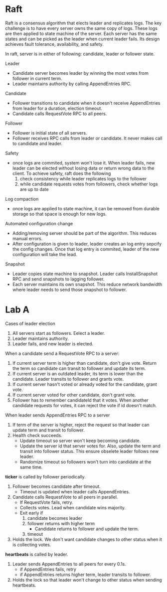 # Raft
Raft is a consensus algorithm that elects leader and replicates logs. The key challenge is to have every server owns the same copy of logs. These logs are then applied to state machine of the server. Each server has the same states and can be picked as the leader when current leader fails. Its design achieves fault tolerance, availability, and safety.

In raft, server is in either of following: candidate, leader or follower state.

Leader
- Candidate server becomes leader by winning the most votes from follower in current term.
- Leader maintains authority by calling AppendEntries RPC.

Candidate
- Follower transitions to candidate when it doesn't receive AppendEntries from leader for a duration, election timeout.
- Candidate calls RequestVote RPC to all peers.

Follower
- Follower is initial state of all servers.
- Follower receives RPC calls from leader or candidate. It never makes call to candidate and leader.

Safety
- once logs are commited, system won't lose it. When leader fails, new leader can be elected without losing data or return wrong data to the client. To achieve safety, raft does the following
    1. check consistency while leader replicates logs to the follower
    2. while candidate requests votes from followers, check whether logs are up to date

Log compaction
- once logs are applied to state machine, it can be removed from durable storage so that space is enough for new logs.

Automated configuration change
- Adding/removing server should be part of the algorithm. This reduces manual errors.
- After configuration is given to leader, leader creates an log entry sepcify the config changes. Once that log entry is commited, leader of the new configuration will take the lead.

Snapshot
- Leader copies state machine to snapshot. Leader calls InstallSnapshot RPC and send snapshots to lagging follower.
- Each server maintains its own snapshot. This reduce network bandwidth where leader needs to send those snapshot to follower.

# Lab A

Cases of leader election
1. All servers start as followers. Eelect a leader.
2. Leader maintains authority.
3. Leader fails, and new leader is elected.

When a candidate send a RequestVote RPC to a server:
1. If current server term is higher than candidate, don't give vote. Return the term so candidate can transit to follower and update its term.
2. If current server is an outdated leader, its term is lower than the candidate. Leader transits to follower and grants vote.
3. If current server hasn't voted or already voted for the candidate, grant vote.
4. If current server voted for other candidate, don't grant vote.
5. Follower has to remember candidateId that it votes. When another candidate requests for votes, it can reject the vote if id doesn't match.

When leader sends AppendEntries RPC to a server
1. If term of the server is higher, reject the request so that leader can update term and transit to follower.
2. Health check succeeds.
    - Update timeout so server won't keep becoming candidate.
    - Update the server id that server votes for. Also, update the term and transit into follower status. This ensure obselete leader follows new leader.
    - Randomize timeout so followers won't turn into candidate at the same time.

**ticker** is called by follower periodically.
1. Follower becomes candidate after timeout.
    - Timeout is updated when leader calls AppendEntries.
2. Candidate calls RequestVote to all peers in parallel.
    - If RequestVote fails, retry.
    - Collects votes. Lead when candidate wins majority.
    - Exit early if
        1. candidate becomes leader
        2. follower returns with higher term
            - Candidate returns to follower and update the term.
        3. timeout
3. Holds the lock. We don't want candidate changes to other status when it is collecting votes.

**heartbeats** is called by leader.
1. Leader sends AppendEntries to all peers for every 0.1s.
    - if AppendEntries fails, retry
    - if AppendEntries returns higher term, leader transits to follower.
2. Holds the lock so that leader won't change to other status when sending heartbeats.

